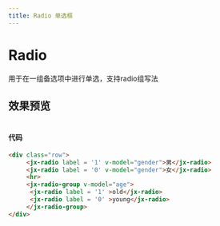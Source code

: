 ```yaml
---
title: Radio 单选框
---
```


# Radio

用于在一组备选项中进行单选，支持radio组写法

## 效果预览

#

<ClientOnly>
<radio-demo></radio-demo>
</ClientOnly>

#### 代码
```html
<div class="row">
     <jx-radio label = '1' v-model="gender">男</jx-radio>
     <jx-radio label = '0' v-model="gender">女</jx-radio>
     <hr>
     <jx-radio-group v-model="age">
      <jx-radio label = '1' >old</jx-radio>
      <jx-radio label = '0' >young</jx-radio>
     </jx-radio-group>
</div>
```
